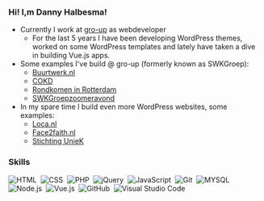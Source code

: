 ### Hi! I,m Danny Halbesma!

- Currently I work at [gro-up](https://www.gro-up.nl) as webdeveloper
    - For the last 5 years I have been developing WordPress themes, worked on some WordPress templates and lately have taken a dive in building Vue.js apps.
- Some examples I've build @ gro-up (formerly known as SWKGroep):
    - [Buurtwerk.nl](https://www.buurtwerk.nl)
    - [COKD](https://ontwikkelsite1.swkfacetweb.nl/)
    - [Rondkomen in Rotterdam](https://www.rondkomeninrotterdam.nl/)
    - [SWKGroepzoomeravond](https://ontwikkelsite2.swkfacetweb.nl/)
- In my spare time I build even more WordPress websites, some examples:
    - [Loca.nl](https://loca.nl)
    - [Face2faith.nl](https://face2faith.nl/)
    - [Stichting UnieK](https://www.stichtinguniek.nl/)

### Skills
![HTML](https://img.shields.io/badge/-HTML-05122A?style=flat&logo=HTML5)&nbsp;
![CSS](https://img.shields.io/badge/-CSS-05122A?style=flat&logo=CSS3&logoColor=1572B6)&nbsp;
![PHP](https://img.shields.io/badge/PHP-777BB4?style=for-the-badge&logo=php&logoColor=white)&nbsp;
![jQuery](https://img.shields.io/badge/jQuery-0769AD?style=for-the-badge&logo=jquery&logoColor=white)&nbsp;
![JavaScript](https://img.shields.io/badge/-JavaScript-05122A?style=flat&logo=javascript)&nbsp;
![Git](https://img.shields.io/badge/-Git-05122A?style=flat&logo=git)&nbsp;
![MYSQL](https://img.shields.io/badge/MySQL-00000F?style=for-the-badge&logo=mysql&logoColor=white)&nbsp;
![Node.js](https://img.shields.io/badge/-Node.js-05122A?style=flat&logo=node.js)&nbsp;
![Vue.js](https://img.shields.io/badge/Vue.js-35495E?style=for-the-badge&logo=vue.js&logoColor=4FC08D)&nbsp;
![GitHub](https://img.shields.io/badge/-GitHub-05122A?style=flat&logo=github)&nbsp;
![Visual Studio Code](https://img.shields.io/badge/-Visual%20Studio%20Code-05122A?style=flat&logo=visual-studio-code&logoColor=007ACC)&nbsp;